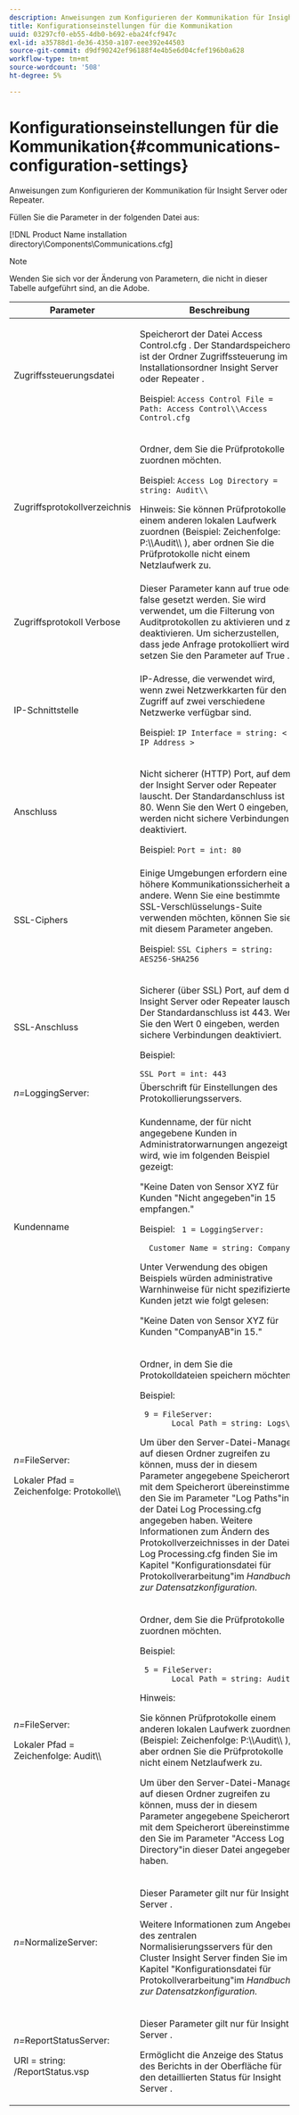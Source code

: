 ```yaml
---
description: Anweisungen zum Konfigurieren der Kommunikation für Insight Server oder Repeater.
title: Konfigurationseinstellungen für die Kommunikation
uuid: 03297cf0-eb55-4db0-b692-eba24fcf947c
exl-id: a35788d1-de36-4350-a107-eee392e44503
source-git-commit: d9df90242ef96188f4e4b5e6d04cfef196b0a628
workflow-type: tm+mt
source-wordcount: '508'
ht-degree: 5%

---
```


# Konfigurationseinstellungen für die Kommunikation{#communications-configuration-settings}

Anweisungen zum Konfigurieren der Kommunikation für Insight Server oder Repeater.

Füllen Sie die Parameter in der folgenden Datei aus:

[!DNL Product Name installation directory\Components\Communications.cfg]

>[!NOTE]
>
>Wenden Sie sich vor der Änderung von Parametern, die nicht in dieser Tabelle aufgeführt sind, an die Adobe.

<table id="table_C87F1150E53548F484A8C0CFE91F1079"> 
 <thead> 
  <tr> 
   <th colname="col1" class="entry"> Parameter </th> 
   <th colname="col2" class="entry"> Beschreibung </th> 
  </tr> 
 </thead>
 <tbody> 
  <tr> 
   <td colname="col1"> Zugriffssteuerungsdatei </td> 
   <td colname="col2"> <p>Speicherort der Datei <span class="filepath"> Access Control.cfg </span> . Der Standardspeicherort ist der Ordner <span class="filepath"> Zugriffssteuerung </span> im Installationsordner <span class="keyword"> Insight Server </span> oder <span class="wintitle"> Repeater </span> . </p> <p>Beispiel: <code>Access Control File = Path: Access Control\\Access Control.cfg</code> </p> </td> 
  </tr> 
  <tr> 
   <td colname="col1"> Zugriffsprotokollverzeichnis </td> 
   <td colname="col2"> <p>Ordner, dem Sie die Prüfprotokolle zuordnen möchten. </p> <p>Beispiel: <code>Access Log Directory = string: Audit\\</code> </p> <p> <p>Hinweis:  Sie können Prüfprotokolle einem anderen lokalen Laufwerk zuordnen (Beispiel: <span class="filepath"> Zeichenfolge: P:\\Audit\\ </span>), aber ordnen Sie die Prüfprotokolle nicht einem Netzlaufwerk zu. </p> </p> </td> 
  </tr> 
  <tr> 
   <td colname="col1"> Zugriffsprotokoll Verbose </td> 
   <td colname="col2"> Dieser Parameter kann auf true oder false gesetzt werden. Sie wird verwendet, um die Filterung von Auditprotokollen zu aktivieren und zu deaktivieren. Um sicherzustellen, dass jede Anfrage protokolliert wird, setzen Sie den Parameter auf True . </td> 
  </tr> 
  <tr> 
   <td colname="col1"> IP-Schnittstelle </td> 
   <td colname="col2"> <p>IP-Adresse, die verwendet wird, wenn zwei Netzwerkkarten für den Zugriff auf zwei verschiedene Netzwerke verfügbar sind. </p> <p>Beispiel: <code>IP Interface = string: &lt; IP Address &gt;</code> </p> </td> 
  </tr> 
  <tr> 
   <td colname="col1"> Anschluss </td> 
   <td colname="col2"> <p>Nicht sicherer (HTTP) Port, auf dem der <span class="keyword"> Insight Server </span> oder <span class="wintitle"> Repeater </span> lauscht. Der Standardanschluss ist 80. Wenn Sie den Wert 0 eingeben, werden nicht sichere Verbindungen deaktiviert. </p> <p>Beispiel: <code>Port = int: 80</code> </p> </td> 
  </tr> 
  <tr> 
   <td colname="col1"> SSL-Ciphers </td> 
   <td colname="col2"> Einige Umgebungen erfordern eine höhere Kommunikationssicherheit als andere. Wenn Sie eine bestimmte SSL-Verschlüsselungs-Suite verwenden möchten, können Sie sie mit diesem Parameter angeben. <p>Beispiel: <code>SSL Ciphers = string: AES256-SHA256</code> </p> </td> 
  </tr> 
  <tr> 
   <td colname="col1"> SSL-Anschluss </td> 
   <td colname="col2"> <p>Sicherer (über SSL) Port, auf dem der <span class="keyword"> Insight Server </span> oder <span class="wintitle"> Repeater </span> lauscht. Der Standardanschluss ist 443. Wenn Sie den Wert 0 eingeben, werden sichere Verbindungen deaktiviert. </p> <p>Beispiel: <span class="filepath"></span> </p> <code>SSL Port = int: 443</code> </td> 
  </tr> 
  <tr> 
   <td colname="col1"> <i>n=</i>LoggingServer: </td> 
   <td colname="col2"> Überschrift für Einstellungen des Protokollierungsservers. </td> 
  </tr> 
  <tr> 
   <td colname="col1"> Kundenname </td> 
   <td colname="col2"> <p>Kundenname, der für nicht angegebene Kunden in Administratorwarnungen angezeigt wird, wie im folgenden Beispiel gezeigt: </p> <p>"Keine Daten von Sensor XYZ für Kunden "Nicht angegeben"in 15 empfangen." </p> <p>Beispiel: <code> 1&nbsp;=&nbsp;LoggingServer:&nbsp; 
      &nbsp;&nbsp;Customer&nbsp;Name&nbsp;=&nbsp;string:&nbsp;CompanyAB </code> </p> <p>Unter Verwendung des obigen Beispiels würden administrative Warnhinweise für nicht spezifizierte Kunden jetzt wie folgt gelesen: </p> <p>"Keine Daten von Sensor XYZ für Kunden "CompanyAB"in 15." </p> </td> 
  </tr> 
  <tr> 
   <td colname="col1"> <p> <i>n=</i>FileServer: </p> <p> Lokaler Pfad = Zeichenfolge: Protokolle\\ </p> </td> 
   <td colname="col2"> <p>Ordner, in dem Sie die Protokolldateien speichern möchten. </p> <p>Beispiel: </p> <code> 9&nbsp;=&nbsp;FileServer:&nbsp; 
     &nbsp;&nbsp;Local&nbsp;Path&nbsp;=&nbsp;string:&nbsp;Logs\\ </code> <p>Um über den Server-Datei-Manager </span> auf diesen Ordner zugreifen zu können, muss der in diesem Parameter angegebene Speicherort mit dem Speicherort übereinstimmen, den Sie im Parameter "Log Paths"in der Datei <span class="filepath"> Log Processing.cfg </span> angegeben haben. <span class="wintitle"> Weitere Informationen zum Ändern des Protokollverzeichnisses in der Datei <span class="filepath"> Log Processing.cfg </span> finden Sie im Kapitel "Konfigurationsdatei für Protokollverarbeitung"im <i>Handbuch zur Datensatzkonfiguration</i>. </span></p> </td> 
  </tr> 
  <tr> 
   <td colname="col1"> <p> <i>n=</i>FileServer: </p> <p> Lokaler Pfad = Zeichenfolge: Audit\\ </p> </td> 
   <td colname="col2"> <p>Ordner, dem Sie die Prüfprotokolle zuordnen möchten. </p> <p>Beispiel: </p> <code> 5&nbsp;=&nbsp;FileServer:&nbsp; 
     &nbsp;&nbsp;Local&nbsp;Path&nbsp;=&nbsp;string:&nbsp;Audit\\ </code> <p>Hinweis:  <p>Sie können Prüfprotokolle einem anderen lokalen Laufwerk zuordnen (Beispiel: <span class="filepath"> Zeichenfolge: P:\\Audit\\ </span>), aber ordnen Sie die Prüfprotokolle nicht einem Netzlaufwerk zu. </p> <p>Um über den Server-Datei-Manager </span> auf diesen Ordner zugreifen zu können, muss der in diesem Parameter angegebene Speicherort mit dem Speicherort übereinstimmen, den Sie im Parameter "Access Log Directory"in dieser Datei angegeben haben.<span class="wintitle"> </span></p> </p> </td> 
  </tr> 
  <tr> 
   <td colname="col1"> <i>n=</i>NormalizeServer: </td> 
   <td colname="col2"> <p>Dieser Parameter gilt nur für <span class="keyword"> Insight Server </span>. </p> <p>Weitere Informationen zum Angeben des zentralen Normalisierungsservers für den Cluster <span class="keyword"> Insight Server </span> finden Sie im Kapitel "Konfigurationsdatei für Protokollverarbeitung"im <i>Handbuch zur Datensatzkonfiguration</i>. </p> </td> 
  </tr> 
  <tr> 
   <td colname="col1"> <p> <i>n=</i>ReportStatusServer: </p> <p> URI = string: /ReportStatus.vsp </p> </td> 
   <td colname="col2"> <p>Dieser Parameter gilt nur für <span class="keyword"> Insight Server </span>. </p> <p>Ermöglicht die Anzeige des Status <span class="keyword"> des Berichts </span> in der Oberfläche für den detaillierten Status für <span class="keyword"> Insight Server </span>. </p> </td> 
  </tr> 
 </tbody> 
</table>
